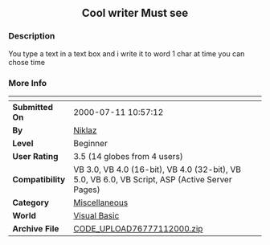 ﻿<div align="center">

## Cool writer    Must see


</div>

### Description

You type a text in a text box and i write it to word 1 char at time you can chose time
 
### More Info
 


<span>             |<span>
---                |---
**Submitted On**   |2000-07-11 10:57:12
**By**             |[Niklaz](https://github.com/Planet-Source-Code/PSCIndex/blob/master/ByAuthor/niklaz.md)
**Level**          |Beginner
**User Rating**    |3.5 (14 globes from 4 users)
**Compatibility**  |VB 3\.0, VB 4\.0 \(16\-bit\), VB 4\.0 \(32\-bit\), VB 5\.0, VB 6\.0, VB Script, ASP \(Active Server Pages\) 
**Category**       |[Miscellaneous](https://github.com/Planet-Source-Code/PSCIndex/blob/master/ByCategory/miscellaneous__1-1.md)
**World**          |[Visual Basic](https://github.com/Planet-Source-Code/PSCIndex/blob/master/ByWorld/visual-basic.md)
**Archive File**   |[CODE\_UPLOAD76777112000\.zip](https://github.com/Planet-Source-Code/niklaz-cool-writer-must-see__1-9672/archive/master.zip)








